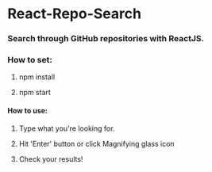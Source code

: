 # React-Repo-Search
### Search through GitHub repositories with ReactJS.

### How to set:

1. npm install

2. npm start

#### How to use:

1. Type what you're looking for.

2. Hit 'Enter' button or click Magnifying glass icon

3. Check your results!

